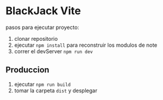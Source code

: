 # BlackJack Vite

pasos para ejecutar proyecto:

1. clonar repositorio 
2. ejecutar ```npm install``` para reconstruir los modulos de note
3. correr el devServer ```npm run dev```

## Produccion 

1. ejecutar ```npm run build```
2. tomar la carpeta ```dist``` y desplegar
